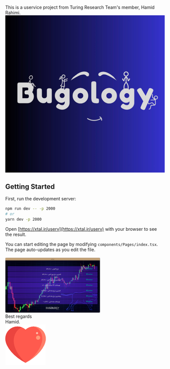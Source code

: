 This is a uservice project from Turing Research Team's member, Hamid Rahimi.
<img src="https://github.com/AZIZEMESR/uweather/blob/main/Bugology.jpg?raw=true"/>
## Getting Started

First, run the development server:

```bash
npm run dev -- -p 2000
# or
yarn dev -p 2000
```



Open [https://xtal.ir/userv](https://xtal.ir/userv) with your browser to see the result.

You can start editing the page by modifying `components/Pages/index.tsx`. The page auto-updates as you edit the file.
<br/>
<br/>
<img src="https://github.com/AZIZEMESR/utether/blob/main/utether.png?raw=true" />
<br/>
Best regards
<br/>
Hamid.
<br/>
<img src="https://github.com/ArminKardan/utrialv2/blob/master/heart.png?raw=true" />
<br/>
<br/>